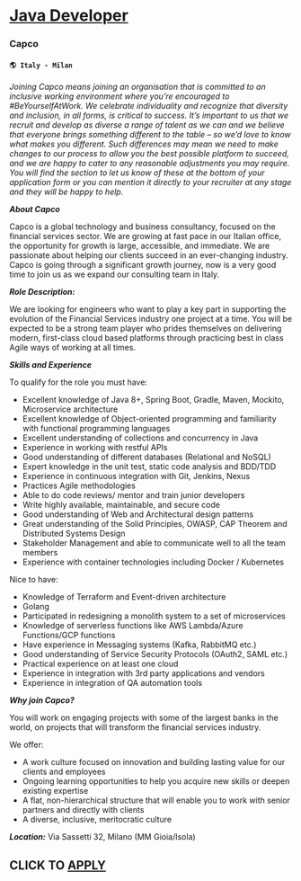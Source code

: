 # [Java Developer](https://www.remotewlb.com/apply/java-developer-92268)  
### Capco  
#### `🌎 Italy - Milan`  

_Joining Capco means joining an organisation that is committed to an inclusive working environment where you’re encouraged to #BeYourselfAtWork. We celebrate individuality and recognize that diversity and inclusion, in all forms, is critical to success. It’s important to us that we recruit and develop as diverse a range of talent as we can and we believe that everyone brings something different to the table – so we’d love to know what makes you different. Such differences may mean we need to make changes to our process to allow you the best possible platform to succeed, and we are happy to cater to any reasonable adjustments you may require. You will find the section to let us know of these at the bottom of your application form or you can mention it directly to your recruiter at any stage and they will be happy to help._

**_About Capco_**

Capco is a global technology and business consultancy, focused on the financial services sector. We are growing at fast pace in our Italian office, the opportunity for growth is large, accessible, and immediate. We are passionate about helping our clients succeed in an ever-changing industry. Capco is going through a significant growth journey, now is a very good time to join us as we expand our consulting team in Italy.

**_Role Description:_**

We are looking for engineers who want to play a key part in supporting the evolution of the Financial Services industry one project at a time. You will be expected to be a strong team player who prides themselves on delivering modern, first-class cloud based platforms through practicing best in class Agile ways of working at all times.

**_Skills and Experience_**

To qualify for the role you must have:

  * Excellent knowledge of Java 8+, Spring Boot, Gradle, Maven, Mockito, Microservice architecture
  * Excellent knowledge of Object-oriented programming and familiarity with functional programming languages
  * Excellent understanding of collections and concurrency in Java
  * Experience in working with restful APIs
  * Good understanding of different databases (Relational and NoSQL)
  * Expert knowledge in the unit test, static code analysis and BDD/TDD
  * Experience in continuous integration with Git, Jenkins, Nexus
  * Practices Agile methodologies
  * Able to do code reviews/ mentor and train junior developers
  * Write highly available, maintainable, and secure code
  * Good understanding of Web and Architectural design patterns
  * Great understanding of the Solid Principles, OWASP, CAP Theorem and Distributed Systems Design
  * Stakeholder Management and able to communicate well to all the team members
  * Experience with container technologies including Docker / Kubernetes

Nice to have:

  * Knowledge of Terraform and Event-driven architecture
  * Golang
  * Participated in redesigning a monolith system to a set of microservices
  * Knowledge of serverless functions like AWS Lambda/Azure Functions/GCP functions
  * Have experience in Messaging systems (Kafka, RabbitMQ etc.)
  * Good understanding of Service Security Protocols (OAuth2, SAML etc.)
  * Practical experience on at least one cloud
  * Experience in integration with 3rd party applications and vendors
  * Experience in integration of QA automation tools

**_Why join Capco?_**

You will work on engaging projects with some of the largest banks in the world, on projects that will transform the financial services industry.

We offer:

  * A work culture focused on innovation and building lasting value for our clients and employees
  * Ongoing learning opportunities to help you acquire new skills or deepen existing expertise
  * A flat, non-hierarchical structure that will enable you to work with senior partners and directly with clients
  * A diverse, inclusive, meritocratic culture

**_Location:_** Via Sassetti 32, Milano (MM Gioia/Isola)

  
## CLICK TO [APPLY](https://www.remotewlb.com/apply/java-developer-92268)

